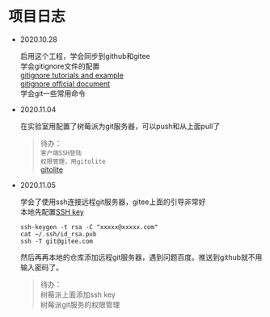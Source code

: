 # 项目日志
*   2020.10.28

    启用这个工程，学会同步到github和gitee  
    学会gitignore文件的配置  
    [gitignore tutorials and example](https://www.atlassian.com/git/tutorials/saving-changes/gitignore)  
    [gitignore official document](https://git-scm.com/docs/gitignore)  
    学会git一些常用命令

*   2020.11.04

    在实验室用配置了树莓派为git服务器，可以push和从上面pull了  
    > 待办：  
    `客户端SSH登陆`  
    `权限管理，用gitolite`  
    [gitolite](https://github.com/sitaramc/gitolite)

*   2020.11.05

    学会了使用ssh连接远程git服务器，gitee上面的引导非常好  
    本地先配置[SSH key](https://gitee.com/help/articles/4181#article-header0)  

        ssh-keygen -t rsa -C "xxxxx@xxxxx.com" 
        cat ~/.ssh/id_rsa.pub
        ssh -T git@gitee.com

    然后再再本地的仓库添加远程git服务器，遇到问题百度。推送到github就不用输入密码了。

    >待办：  
    树莓派上面添加ssh key  
    树莓派git服务的权限管理
    